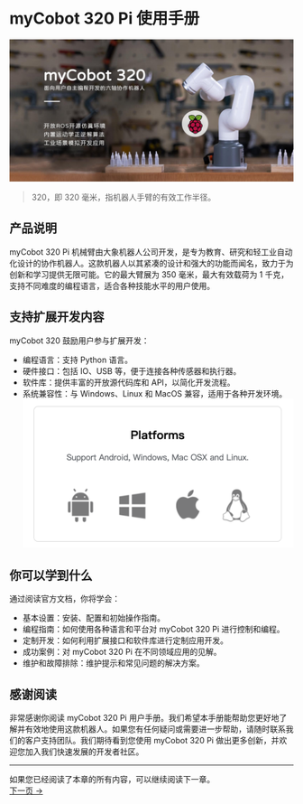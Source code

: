# myCobot 320 Pi 使用手册

![产品主图](../resources/1-ProductIntroduction/产品主图.jpg)

> 320，即 320 毫米，指机器人手臂的有效工作半径。

## 产品说明

myCobot 320 Pi 机械臂由大象机器人公司开发，是专为教育、研究和轻工业自动化设计的协作机器人。这款机器人以其紧凑的设计和强大的功能而闻名，致力于为创新和学习提供无限可能。它的最大臂展为 350 毫米，最大有效载荷为 1 千克，支持不同难度的编程语言，适合各种技能水平的用户使用。

## 支持扩展开发内容

myCobot 320 鼓励用户参与扩展开发：

- 编程语言：支持 Python 语言。
- 硬件接口：包括 IO、USB 等，便于连接各种传感器和执行器。
- 软件库：提供丰富的开放源代码库和 API，以简化开发流程。
- 系统兼容性：与 Windows、Linux 和 MacOS 兼容，适用于各种开发环境。
  ![系统兼容](../resources/1-ProductIntroduction/system.png)

## 你可以学到什么

通过阅读官方文档，你将学会：

- 基本设置：安装、配置和初始操作指南。
- 编程指南：如何使用各种语言和平台对 myCobot 320 Pi 进行控制和编程。
- 定制开发：如何利用扩展接口和软件库进行定制应用开发。
- 成功案例：对 myCobot 320 Pi 在不同领域应用的见解。
- 维护和故障排除：维护提示和常见问题的解决方案。

## 感谢阅读

非常感谢你阅读 myCobot 320 Pi 用户手册。我们希望本手册能帮助您更好地了解并有效地使用这款机器人。如果您有任何疑问或需要进一步帮助，请随时联系我们的客户支持团队。我们期待看到您使用 myCobot 320 Pi 做出更多创新，并欢迎您加入我们快速发展的开发者社区。

---

如果您已经阅读了本章的所有内容，可以继续阅读下一章。  
[下一页 →](../1-ProductIntroduction/1.1-设计理念.md)
